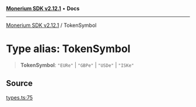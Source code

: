 [**Monerium SDK v2.12.1**](../README.md) • **Docs**

---

[Monerium SDK v2.12.1](../README.md) / TokenSymbol

# Type alias: TokenSymbol

> **TokenSymbol**: `"EURe"` \| `"GBPe"` \| `"USDe"` \| `"ISKe"`

## Source

[types.ts:75](https://github.com/monerium/js-monorepo/blob/95da1ee68c22ee2a6c87ac928b307c8f3825242a/packages/sdk/src/types.ts#L75)
